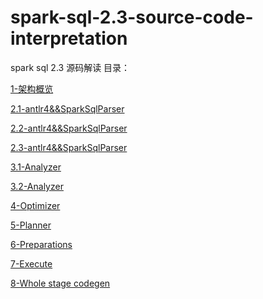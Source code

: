 # spark-sql-2.3-source-code-interpretation
spark sql 2.3 源码解读
目录：

[1-架构概览](spark%20sql%202.3%20源码解读%20-%20架构概览%20(1).md)

[2.1-antlr4&&SparkSqlParser](spark%20sql%202.3%20源码解读%20-%20antlr4%20&&%20SparkSqlParser%20(2.1).md)

[2.2-antlr4&&SparkSqlParser](spark%20sql%202.3%20源码解读%20-%20antlr4%20&&%20SparkSqlParser%20(2.2).md)

[2.3-antlr4&&SparkSqlParser](spark%20sql%202.3%20源码解读%20-%20antlr4%20&&%20SparkSqlParser%20(2.3).md)

[3.1-Analyzer](spark%20sql%202.3%20源码解读%20-%20Analyzer%20(3.1).md)

[3.2-Analyzer](spark%20sql%202.3%20源码解读%20-%20Analyzer%20(3.2).md)

[4-Optimizer](spark%20sql%202.3%20源码解读%20-%20Optimizer%20(4).md)

[5-Planner](spark%20sql%202.3%20源码解读%20-%20Planner%20(5).md)

[6-Preparations](spark%20sql%202.3%20源码解读%20-%20Preparations%20(6).md)

[7-Execute](spark%20sql%202.3%20源码解读%20-%20Execute%20(7).md)

[8-Whole stage codegen](spark%20sql%202.3%20源码解读%20-%20Whole%20stage%codegen%20(8).md)
